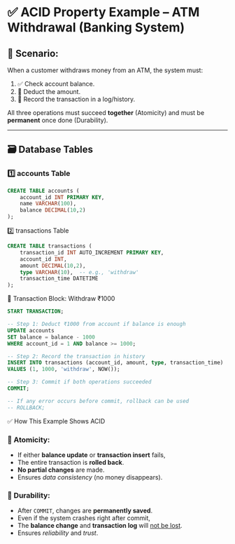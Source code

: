 # ✅ ACID Property Example – ATM Withdrawal (Banking System)

## 🔔 Scenario:
When a customer withdraws money from an ATM, the system must:
1. ✅ Check account balance.
2. 💸 Deduct the amount.
3. 🧾 Record the transaction in a log/history.

All three operations must succeed **together** (Atomicity) and must be **permanent** once done (Durability).

---

## 🗃️ Database Tables

### 1️⃣ accounts Table

```sql
CREATE TABLE accounts (
    account_id INT PRIMARY KEY,
    name VARCHAR(100),
    balance DECIMAL(10,2)
);
```
2️⃣ transactions Table


```sql
CREATE TABLE transactions (
    transaction_id INT AUTO_INCREMENT PRIMARY KEY,
    account_id INT,
    amount DECIMAL(10,2),
    type VARCHAR(10),  -- e.g., 'withdraw'
    transaction_time DATETIME
);
```
🔁 Transaction Block: Withdraw ₹1000


```sql
START TRANSACTION;

-- Step 1: Deduct ₹1000 from account if balance is enough
UPDATE accounts 
SET balance = balance - 1000 
WHERE account_id = 1 AND balance >= 1000;

-- Step 2: Record the transaction in history
INSERT INTO transactions (account_id, amount, type, transaction_time)
VALUES (1, 1000, 'withdraw', NOW());

-- Step 3: Commit if both operations succeeded
COMMIT;

-- If any error occurs before commit, rollback can be used
-- ROLLBACK;
```

✅ How This Example Shows ACID

<h3>🔸 Atomicity:</h3>
<ul>
  <li>If either <strong>balance update</strong> or <strong>transaction insert</strong> fails,</li>
  <li>The entire transaction is <strong>rolled back</strong>.</li>
  <li><strong>No partial changes</strong> are made.</li>
  <li>Ensures <em>data consistency</em> (no money disappears).</li>
</ul>

<h3>🔸 Durability:</h3>
<ul>
  <li>After <code>COMMIT</code>, changes are <strong>permanently saved</strong>.</li>
  <li>Even if the system crashes right after commit,</li>
  <li>The <strong>balance change</strong> and <strong>transaction log</strong> will <u>not be lost</u>.</li>
  <li>Ensures <em>reliability</em> and <em>trust</em>.</li>
</ul>


